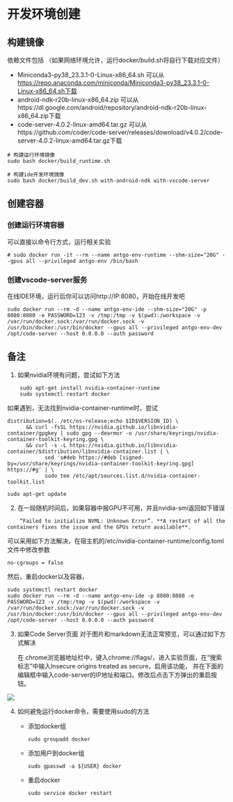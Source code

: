 # 开发环境创建

## 构建镜像
依赖文件包括
（如果网络环境允许，运行docker/build.sh将自行下载对应文件）
* Miniconda3-py38_23.3.1-0-Linux-x86_64.sh
    可以从 https://repo.anaconda.com/miniconda/Miniconda3-py38_23.3.1-0-Linux-x86_64.sh下载
* android-ndk-r20b-linux-x86_64.zip
    可以从https://dl.google.com/android/repository/android-ndk-r20b-linux-x86_64.zip下载
* code-server-4.0.2-linux-amd64.tar.gz
    可以从https://github.com/coder/code-server/releases/download/v4.0.2/code-server-4.0.2-linux-amd64.tar.gz下载


```
# 构建运行环境镜像
sudo bash docker/build_runtime.sh

# 构建ide开发环境镜像
sudo bash docker/build_dev.sh with-android-ndk with-vscode-server
```

## 创建容器
### 创建运行环境容器
可以直接以命令行方式，运行相关实验
```
# sudo docker run -it --rm --name antgo-env-runtime --shm-size="20G" --gpus all --privileged antgo-env /bin/bash

```

### 创建vscode-server服务
在线IDE环境，运行后你可以访问http://IP:8080，开始在线开发吧
```
sudo docker run --rm -d --name antgo-env-ide --shm-size="20G" -p 8080:8080 -e PASSWORD=123 -v /tmp:/tmp -v $(pwd):/workspace -v /var/run/docker.sock:/var/run/docker.sock -v /usr/bin/docker:/usr/bin/docker --gpus all --privileged antgo-env-dev /opt/code-server --host 0.0.0.0 --auth password
```


## 备注

1. 如果nvidia环境有问题，尝试如下方法
```
    sudo apt-get install nvidia-container-runtime
    sudo systemctl restart docker
```
如果遇到，无法找到nvidia-container-runtime时，尝试
```
distribution=$(. /etc/os-release;echo $ID$VERSION_ID) \
      && curl -fsSL https://nvidia.github.io/libnvidia-container/gpgkey | sudo gpg --dearmor -o /usr/share/keyrings/nvidia-container-toolkit-keyring.gpg \
      && curl -s -L https://nvidia.github.io/libnvidia-container/$distribution/libnvidia-container.list | \
            sed 's#deb https://#deb [signed-by=/usr/share/keyrings/nvidia-container-toolkit-keyring.gpg] https://#g' | \
            sudo tee /etc/apt/sources.list.d/nvidia-container-toolkit.list

sudo apt-get update
```

2. 在一段随机时间后，如果容器中报GPU不可用，并且nvidia-smi返回如下错误
   
```
    “Failed to initialize NVML: Unknown Error”. **A restart of all the containers fixes the issue and the GPUs return available**.
```
可以采用如下方法解决，在宿主机的/etc/nvidia-container-runtime/config.toml文件中修改参数
```
no-cgroups = false
```
然后，重启docker以及容器，
```
sudo systemctl restart docker
sudo docker run --rm -d --name antgo-env-ide -p 8080:8080 -e PASSWORD=123 -v /tmp:/tmp -v $(pwd):/workspace -v /var/run/docker.sock:/var/run/docker.sock -v /usr/bin/docker:/usr/bin/docker --gpus all --privileged antgo-env-dev /opt/code-server --host 0.0.0.0 --auth password
```

3. 如果Code Server页面 对于图片和markdown无法正常预览，可以通过如下方式解决
   
   在 chrome浏览器地址栏中，键入chrome://flags/，进入实验页面，在“搜索标志”中输入Insecure origins treated as secure，启用该功能，
并在下面的编辑框中输入code-server的IP地址和端口。修改后点击下方弹出的重启按钮。

![](http://image.mltalker.com/Untitled.png)

4. 如何避免运行docker命令，需要使用sudo的方法

    * 添加docker组
        ```
        sudo groupadd docker
        ```
    * 添加用户到docker组
        ```
        sudo gpasswd -a ${USER} docker
        ```
    * 重启docker
        ```
        sudo service docker restart
        ```
